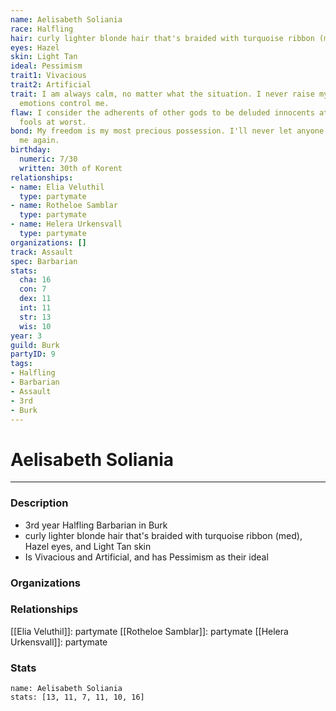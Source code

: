 ```yaml
---
name: Aelisabeth Soliania
race: Halfling
hair: curly lighter blonde hair that's braided with turquoise ribbon (med)
eyes: Hazel
skin: Light Tan
ideal: Pessimism
trait1: Vivacious
trait2: Artificial
trait: I am always calm, no matter what the situation. I never raise my voice or let
  emotions control me.
flaw: I consider the adherents of other gods to be deluded innocents at best, or ignorant
  fools at worst.
bond: My freedom is my most precious possession. I'll never let anyone take it from
  me again.
birthday:
  numeric: 7/30
  written: 30th of Korent
relationships:
- name: Elia Veluthil
  type: partymate
- name: Rotheloe Samblar
  type: partymate
- name: Helera Urkensvall
  type: partymate
organizations: []
track: Assault
spec: Barbarian
stats:
  cha: 16
  con: 7
  dex: 11
  int: 11
  str: 13
  wis: 10
year: 3
guild: Burk
partyID: 9
tags:
- Halfling
- Barbarian
- Assault
- 3rd
- Burk
---
```

# Aelisabeth Soliania
---
### Description
- 3rd year Halfling Barbarian in Burk
- curly lighter blonde hair that's braided with turquoise ribbon (med), Hazel eyes, and Light Tan skin
- Is Vivacious and Artificial, and has Pessimism as their ideal

### Organizations
### Relationships
[[Elia Veluthil]]: partymate
[[Rotheloe Samblar]]: partymate
[[Helera Urkensvall]]: partymate
### Stats
```statblock
name: Aelisabeth Soliania
stats: [13, 11, 7, 11, 10, 16]
```